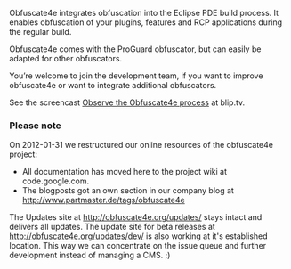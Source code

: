 Obfuscate4e integrates obfuscation into the Eclipse PDE build process. It enables obfuscation of your plugins, features and RCP applications during the regular build.

Obfuscate4e comes with the ProGuard obfuscator, but can easily be adapted for other obfuscators.

You’re welcome to join the development team, if you want to improve obfuscate4e or want to integrate additional obfuscators.

See the screencast [Observe the Obfuscate4e process](http://blip.tv/partmaster/observe-the-obfuscate4e-process-2181038) at blip.tv.

### Please note ###

On 2012-01-31 we restructured our online resources of the obfuscate4e project:

  * All documentation has moved here to the project wiki at code.google.com.
  * The blogposts got an own section in our company blog at http://www.partmaster.de/tags/obfuscate4e

The Updates site at http://obfuscate4e.org/updates/ stays intact and delivers all updates. The update site for beta releases at http://obfuscate4e.org/updates/dev/ is also working at it's established location.
This way we can concentrate on the issue queue and further development instead of managing a CMS. ;)